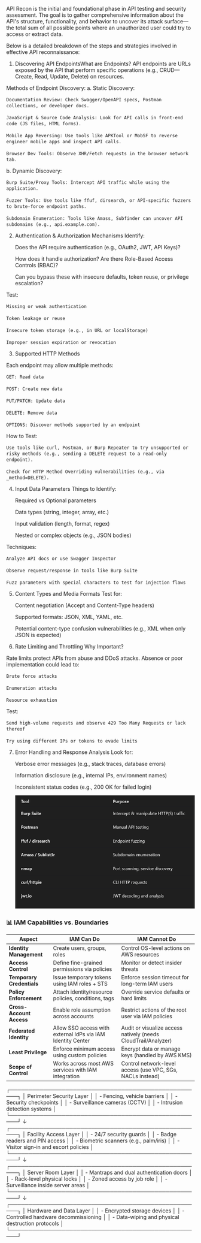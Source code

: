 API Recon is the initial and foundational phase in API testing and security assessment. The goal is to gather comprehensive information about the API's structure, functionality, and behavior to uncover its attack surface—the total sum of all possible points where an unauthorized user could try to access or extract data.

Below is a detailed breakdown of the steps and strategies involved in effective API reconnaissance:

1. Discovering API EndpointsWhat are Endpoints?
API endpoints are URLs exposed by the API that perform specific operations (e.g., CRUD—Create, Read, Update, Delete) on resources.


Methods of Endpoint Discovery:
a. Static Discovery:

    Documentation Review: Check Swagger/OpenAPI specs, Postman collections, or developer docs.

    JavaScript & Source Code Analysis: Look for API calls in front-end code (JS files, HTML forms).

    Mobile App Reversing: Use tools like APKTool or MobSF to reverse engineer mobile apps and inspect API calls.

    Browser Dev Tools: Observe XHR/Fetch requests in the browser network tab.

b. Dynamic Discovery:

    Burp Suite/Proxy Tools: Intercept API traffic while using the application.

    Fuzzer Tools: Use tools like ffuf, dirsearch, or API-specific fuzzers to brute-force endpoint paths.

    Subdomain Enumeration: Tools like Amass, Subfinder can uncover API subdomains (e.g., api.example.com).
 2. Authentication & Authorization Mechanisms
Identify:

    Does the API require authentication (e.g., OAuth2, JWT, API Keys)?

    How does it handle authorization? Are there Role-Based Access Controls (RBAC)?

    Can you bypass these with insecure defaults, token reuse, or privilege escalation?

Test:

    Missing or weak authentication

    Token leakage or reuse

    Insecure token storage (e.g., in URL or localStorage)

    Improper session expiration or revocation

3. Supported HTTP Methods

Each endpoint may allow multiple methods:

    GET: Read data

    POST: Create new data

    PUT/PATCH: Update data

    DELETE: Remove data

    OPTIONS: Discover methods supported by an endpoint

How to Test:

    Use tools like curl, Postman, or Burp Repeater to try unsupported or risky methods (e.g., sending a DELETE request to a read-only endpoint).

    Check for HTTP Method Overriding vulnerabilities (e.g., via _method=DELETE).

4. Input Data Parameters
Things to Identify:

    Required vs Optional parameters

    Data types (string, integer, array, etc.)

    Input validation (length, format, regex)

    Nested or complex objects (e.g., JSON bodies)

Techniques:

    Analyze API docs or use Swagger Inspector

    Observe request/response in tools like Burp Suite

    Fuzz parameters with special characters to test for injection flaws

5. Content Types and Media Formats
Test for:

    Content negotiation (Accept and Content-Type headers)

    Supported formats: JSON, XML, YAML, etc.

    Potential content-type confusion vulnerabilities (e.g., XML when only JSON is expected)

6. Rate Limiting and Throttling
Why Important?

Rate limits protect APIs from abuse and DDoS attacks. Absence or poor implementation could lead to:

    Brute force attacks

    Enumeration attacks

    Resource exhaustion

Test:

    Send high-volume requests and observe 429 Too Many Requests or lack thereof

    Try using different IPs or tokens to evade limits

7. Error Handling and Response Analysis
Look for:

    Verbose error messages (e.g., stack traces, database errors)

    Information disclosure (e.g., internal IPs, environment names)

    Inconsistent status codes (e.g., 200 OK for failed login)

    ![alt text](image.png)



### 📊 IAM Capabilities vs. Boundaries

| **Aspect**               | **IAM Can Do**                                                   | **IAM Cannot Do**                                               |
|--------------------------|------------------------------------------------------------------|------------------------------------------------------------------|
| **Identity Management**  | Create users, groups, roles                                      | Control OS-level actions on AWS resources                       |
| **Access Control**       | Define fine-grained permissions via policies                    | Monitor or detect insider threats                               |
| **Temporary Credentials**| Issue temporary tokens using IAM roles + STS                    | Enforce session timeout for long-term IAM users                 |
| **Policy Enforcement**   | Attach identity/resource policies, conditions, tags             | Override service defaults or hard limits                        |
| **Cross-Account Access** | Enable role assumption across accounts                          | Restrict actions of the root user via IAM policies              |
| **Federated Identity**   | Allow SSO access with external IdPs via IAM Identity Center     | Audit or visualize access natively (needs CloudTrail/Analyzer)  |
| **Least Privilege**      | Enforce minimum access using custom policies                    | Encrypt data or manage keys (handled by AWS KMS)                |
| **Scope of Control**     | Works across most AWS services with IAM integration             | Control network-level access (use VPC, SGs, NACLs instead)      |


┌────────────────────────────────────────────────────┐
│ Perimeter Security Layer │
│ - Fencing, vehicle barriers │
│ - Security checkpoints │
│ - Surveillance cameras (CCTV) │
│ - Intrusion detection systems │
└────────────────────────────────────────────────────┘
↓
┌────────────────────────────────────────────────────┐
│ Facility Access Layer │
│ - 24/7 security guards │
│ - Badge readers and PIN access │
│ - Biometric scanners (e.g., palm/iris) │
│ - Visitor sign-in and escort policies │
└────────────────────────────────────────────────────┘
↓
┌────────────────────────────────────────────────────┐
│ Server Room Layer │
│ - Mantraps and dual authentication doors │
│ - Rack-level physical locks │
│ - Zoned access by job role │
│ - Surveillance inside server areas │
└────────────────────────────────────────────────────┘
↓
┌────────────────────────────────────────────────────┐
│ Hardware and Data Layer │
│ - Encrypted storage devices │
│ - Controlled hardware decommissioning │
│ - Data-wiping and physical destruction protocols │
└────────────────────────────────────────────────────┘